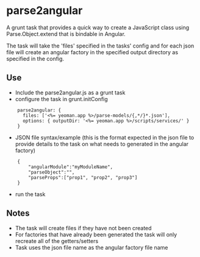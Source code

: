 parse2angular
===========
A grunt task that provides a quick way to create a JavaScript class using Parse.Object.extend that is bindable in Angular.

The task will take the 'files' specified in the tasks' config and for each json file will create an angular factory in the specified output directory as specified in the config.

Use
---
* Include the parse2angular.js as a grunt task
* configure the task in grunt.initConfig
```
    parse2angular: {
      files: ['<%= yeoman.app %>/parse-models/{,*/}*.json'],
      options: { outputDir: '<%= yeoman.app %>/scripts/services/' }
    }
```
* JSON file syntax/example (this is the format expected in the json file to provide details to the task on what needs to generated in the angular factory)
```
    {
		"angularModule":"myModuleName",
		"parseObject":"",
		"parseProps":["prop1", "prop2", "prop3"]
	}
```
* run the task

Notes
-----
* The task will create files if they have not been created
* For factories that have already been generated the task will only recreate all of the getters/setters
* Task uses the json file name as the angular factory file name
